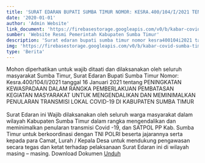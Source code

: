 ```yaml
---
title: 'SURAT EDARAN BUPATI SUMBA TIMUR NOMOR: KESRA.400/104/I/2021 TENTANG PPKM'
date: '2020-01-01'
author: 'Admin Website'
link_document: 'https://firebasestorage.googleapis.com/v0/b/kabar-covid-sumba-timur.appspot.com/o/data-kabar-berita%2FSE%20PPKM%20BUPATI.pdf?alt=media&token=d795656d-a234-4ad2-8522-9aa5346d4735'
sumber: 'Website Resmi Pemerintah Kabupaten Sumba Timur'
description: 'Surat edaran bupati sumba timur nomor kesra400104i2021 tanggal 16 januari 2021 tentang peningkatan kewaspadaan dalam rangka pemberlakuan pembatasan kegiatan masyarakat untuk mengendalikan dan meminimalkan penularan transmisi lokal covid 19 di kabupaten Sumba Timur...'
img: 'https://firebasestorage.googleapis.com/v0/b/kabar-covid-sumba-timur.appspot.com/o/data-kabar-berita%2Fsurat-edaran-bupati-sumba-timur-nomor-kesra400104i2021.png?alt=media&token=83470d7c-8e27-409f-b161-2d6335a45ce4'
type: 'Berita'
---
```


Mohon diperhatikan untuk wajib ditaati dan dilaksanakan oleh seluruh masyarakat Sumba Timur, Surat Edaran Bupati Sumba Timur Nomor: Kesra.400/104/I/2021 tanggal 16 Januari 2021 tentang PENINGKATAN KEWASPADAAN DALAM RANGKA PEMBERLAKUAN PEMBATASAN KEGIATAN MASYARAKAT UNTUK MENGENDALIKAN DAN MEMINIMALKAN PENULARAN TRANSMISI LOKAL COVID-19 DI KABUPATEN SUMBA TIMUR
<br/>
<br/>
Surat Edaran ini Wajib dilaksanakan oleh seluruh warga masyarakat dalam wilayah Kabupaten Sumba Timur dalam rangka mengendalikan dan meminimalkan penularan transmisi Covid -19, dan SATPOL PP Kab. Sumba Timur untuk berkoordinasi dengan TNI POLRI beserta jajarannya serta kepada para Camat, Lurah / Kepala Desa untuk mendukung pengawasan secara tegas dan ketat terhadap pelaksanaan Surat Edaran ini di wilayah masing – masing.
Download Dokumen <a href="https://firebasestorage.googleapis.com/v0/b/kabar-covid-sumba-timur.appspot.com/o/data-kabar-berita%2FSE%20PPKM%20BUPATI.pdf?alt=media&token=d795656d-a234-4ad2-8522-9aa5346d4735" target="\_blank" rel="noopener">Unduh</a>
